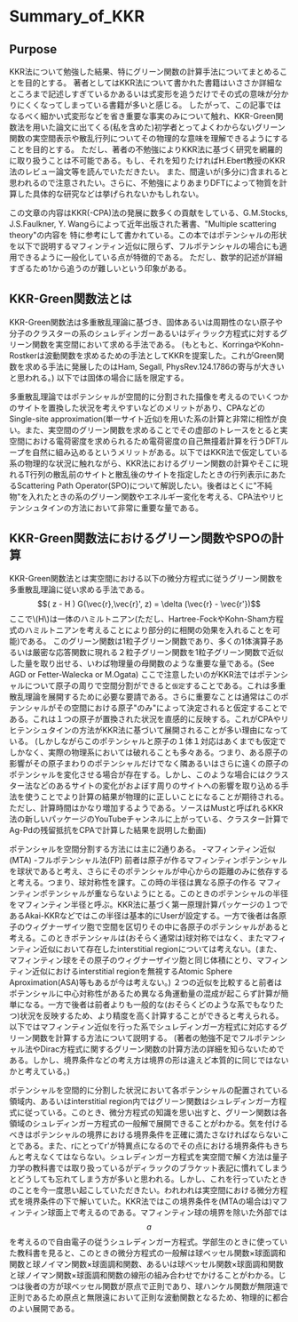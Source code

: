 # Summary_of_KKR
## Purpose
KKR法について勉強した結果、特にグリーン関数の計算手法についてまとめることを目的とする。
著者としてはKKR法について書かれた書籍はいささか詳細なところまで記述しすぎているかあるいは式変形を追うだけでその式の意味が分かりにくくなってしまっている書籍が多いと感じる。
したがって、この記事ではなるべく細かい式変形などを省き重要な事実のみについて触れ、KKR-Green関数法を用いた論文に出てくる(私を含めた)初学者とってよくわからないグリーン関数の実空間表示や散乱行列についてその物理的な意味を理解できるようにすることを目的とする。
ただし、著者の不勉強によりKKR法に基づく研究を網羅的に取り扱うことは不可能である。もし、それを知りたければH.Ebert教授のKKR法のレビュー論文等を読んでいただきたい。
また、間違いが(多分に)含まれると思われるので注意されたい。さらに、不勉強によりあまりDFTによって物質を計算した具体的な研究などは挙げられないかもしれない。

この文章の内容はKKR(-CPA)法の発展に数多くの貢献をしている、G.M.Stocks, J.S.Faulkner, Y. Wangらによって近年出版された著書、"Multiple scattering theory"の内容を
特に参考にして書かれている。この本ではポテンシャルの形状を以下で説明するマフィンティン近似に限らず、フルポテンシャルの場合にも適用できるように一般化している点が特徴的である。
ただし、数学的記述が詳細すぎるため1から追うのが難しいという印象がある。

## KKR-Green関数法とは
KKR-Green関数法は多重散乱理論に基づき、固体あるいは周期性のない原子や分子のクラスターの系のシュレディンガーあるいはディラック方程式に対するグリーン関数を実空間において求める手法である。
(もともと、KorringaやKohn-Rostkerは波動関数を求めるための手法としてKKRを提案した。これがGreen関数を求める手法に発展したのはHam, Segall, PhysRev.124.1786の寄与が大きいと思われる。)
以下では固体の場合に話を限定する。

多重散乱理論ではポテンシャルが空間的に分割された描像を考えるのでいくつかのサイトを置換した状況を考えやすいなどのメリットがあり、CPAなどのSingle-site approximation(単一サイト近似)を用いた系の計算と非常に相性が良い。また、実空間のグリーン関数を求めることでその虚部のトレースをとると実空間における電荷密度を求められるため電荷密度の自己無撞着計算を行うDFTループを自然に組み込めるというメリットがある。以下ではKKR法で仮定している系の物理的な状況に触れながら、KKR法におけるグリーン関数の計算やそこに現れるT行列の散乱前のサイトと散乱後のサイトを指定したときの行列表示にあたるScattering Path Operator(SPO)について解説したい。後者はとくに"不純物"を入れたときの系のグリーン関数やエネルギー変化を考える、CPA法やリヒテンシュタインの方法において非常に重要な量である。

## KKR-Green関数法におけるグリーン関数やSPOの計算
KKR-Green関数法とは実空間における以下の微分方程式に従うグリーン関数を多重散乱理論に従い求める手法である。
$$( z - H ) G(\vec{r},\vec{r}', z) = \delta (\vec{r} - \vec{r'})$$
ここで\\(H\\)は一体のハミルトニアン(ただし、Hartree-FockやKohn-Sham方程式のハミルトニアンを考えることにより部分的に相関の効果を入れることを可能)である。 
このグリーン関数は1粒子グリーン関数であり、多くの1体演算子あるいは厳密な応答関数に現れる２粒子グリーン関数を1粒子グリーン関数で近似した量を取り出せる、いわば物理量の母関数のような重要な量である。(See AGD or Fetter-Walecka or M.Ogata)
ここで注意したいのがKKR法ではポテンシャルについて原子の周りで空間分割ができると`仮定`することである。これは多重散乱理論を展開するために必要な要請である。さらに重要なことは通常はこのポテンシャルがその空間における原子"のみ"によって決定されると仮定することである。これは１つの原子が置換された状況を直感的に反映する。これがCPAやリヒテンシュタインの方法がKKR法に基づいて展開されることが多い理由になっている。
(しかしながらこのポテンシャルと原子の１体１対応はあくまでも仮定でしかなく、実際の物理系においては破れることも多々ある。つまり、ある原子の影響がその原子まわりのポテンシャルだけでなく隣あるいはさらに遠くの原子のポテンシャルを変化させる場合が存在する。しかし、このような場合にはクラスター法などのあるサイトの変化がおよぼす周りのサイトへの影響を取り込める手法を使うことでより計算の結果が物理的に正しいことになることが期待される。ただし、計算時間はかなり増加するようである。ソースはMustと呼ばれるKKR法の新しいパッケージのYouTubeチャンネルに上がっている、クラスター計算でAg-Pdの残留抵抗をCPAで計算した結果を説明した動画)

ポテンシャルを空間分割する方法には主に2通りある。
-マフィンティン近似(MTA)
-フルポテンシャル法(FP)
前者は原子が作るマフィンティンポテンシャルを球状であると考え、さらにそのポテンシャルが中心からの距離のみに依存すると考える。つまり、球対称性を課す。この時の半径は異なる原子の作る
マフィンティンポテンシャルが重ならないようにとる。このときのポテンシャルの半径をマフィンティン半径と呼ぶ。KKR法に基づく第一原理計算パッケージの１つであるAkai-KKRなどではこの半径は基本的にUserが設定する。一方で後者は各原子のウィグナーザイツ胞で空間を区切りその中に各原子のポテンシャルがあると考える。このときポテンシャルは(おそらく通常は)球対称ではなく、またマフィンティン近似において存在したinterstitial regionについては考えない。(また、マフィンティン球をその原子のウィグナーザイツ胞と同じ体積にとり、マフィンティン近似におけるinterstitial regionを無視するAtomic Sphere Aproximation(ASA)等もあるが今は考えない。)
２つの近似を比較すると前者はポテンシャルに中心対称性があるため異なる角運動量の混成が起こらず計算が簡単になる。一方で後者は前者よりも一般的な(おそらくどのような系でもなりたつ)状況を反映するため、より精度を高く計算することができると考えられる。以下ではマフィンティン近似を行った系でシュレディンガー方程式に対応するグリーン関数を計算する方法について説明する。
(著者の勉強不足でフルポテンシャル法やDirac方程式に関するグリーン関数の計算方法の詳細を知らないためである。しかし、境界条件などの考え方は境界の形は違えど本質的に同じではないかと考えている。)

ポテンシャルを空間的に分割した状況において各ポテンシャルの配置されている領域内、あるいはinterstitial region内ではグリーン関数はシュレディンガー方程式に従っている。このとき、微分方程式の知識を思い出すと、グリーン関数は各領域のシュレディンガー方程式の一般解で展開できることがわかる。気を付けるべきはポテンシャルの境界における境界条件を正確に満たさなければならないことである。また、rにとってr'が特異点になるのでその点における境界条件もきちんと考えなくてはならない。シュレディンガー方程式を実空間で解く方法は量子力学の教科書では取り扱っているがディラックのブラケット表記に慣れてしまうとどうしても忘れてしまう方が多いと思われる。しかし、これを行っていたときのことを今一度思い起こしていただきたい。われわれは実空間における微分方程式を境界条件の下で解いていた。KKR法ではこの境界条件を(MTAの場合は)マフィンティン球面上で考えるのである。マフィンティン球の境界を除いた外部では
$$a $$
を考えるので自由電子の従うシュレディンガー方程式。学部生のときに使っていた教科書を見ると、このときの微分方程式の一般解は球ベッセル関数×球面調和関数と球ノイマン関数×球面調和関数、あるいは球ベッセル関数×球面調和関数と球ノイマン関数×球面調和関数の線形の組み合わせでかけることがわかる。じつは後者の方が球ベッセル関数が原点で正則であり、球ハンケル関数が無限遠で正則であるため原点と無限遠において正則な波動関数となるため、物理的に都合のよい展開である。
